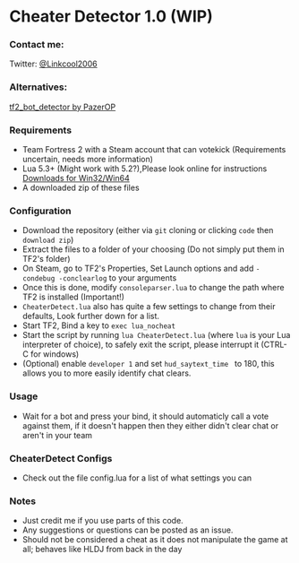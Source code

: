 # Cheater Detector 1.0 (WIP)

### Contact me:
Twitter: [@Linkcool2006](https://twitter.com/linkcool2006/)

### Alternatives: 
[tf2_bot_detector by PazerOP](https://github.com/PazerOP/tf2_bot_detector)

### Requirements

- Team Fortress 2 with a Steam account that can votekick (Requirements uncertain, needs more information) 
- Lua 5.3+ (Might work with 5.2?),Please look online for instructions  [Downloads for Win32/Win64](http://luabinaries.sourceforge.net/download.html) 
- A downloaded zip of these files


### Configuration
- Download the repository (either via `git` cloning or clicking `code` then `download zip`)
- Extract the files to a folder of your choosing (Do not simply put them in TF2's folder)
- On Steam, go to TF2's Properties, Set Launch options and add `-condebug -conclearlog` to your arguments
- Once this is done, modify `consoleparser.lua` to change the path where TF2 is installed (Important!)
- `CheaterDetect.lua` also has quite a few settings to change from their defaults, Look further down for a list.
- Start TF2, Bind a key to `exec lua_nocheat` 
- Start the script by running `lua CheaterDetect.lua` (where `lua` is your Lua interpreter of choice), to safely exit the script, please interrupt it (CTRL-C for windows)
- (Optional) enable `developer 1` and set `hud_saytext_time ` to 180, this allows you to more easily identify chat clears.

### Usage
- Wait for a bot and press your bind, it should automaticly call a vote against them, if it doesn't happen then they either didn't clear chat or aren't in your team

### CheaterDetect Configs
- Check out the file config.lua for a list of what settings you can 

### Notes
- Just credit me if you use parts of this code.
- Any suggestions or questions can be posted as an issue.
- Should not be considered a cheat as it does not manipulate the game at all; behaves like HLDJ from back in the day
